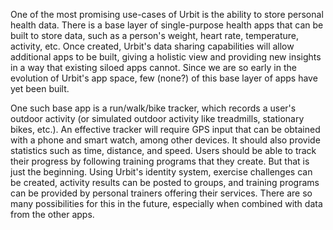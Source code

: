 One of the most promising use-cases of Urbit is the ability to store personal health data. There is a base layer of single-purpose health apps that can be built to store data, such as a person's weight, heart rate, temperature, activity, etc. Once created, Urbit's data sharing capabilities will allow additional apps to be built, giving a holistic view and providing new insights in a way that existing siloed apps cannot. Since we are so early in the evolution of Urbit's app space, few (none?) of this base layer of apps have yet been built.

One such base app is a run/walk/bike tracker, which records a user's outdoor activity (or simulated outdoor activity like treadmills, stationary bikes, etc.). An effective tracker will require GPS input that can be obtained with a phone and smart watch, among other devices. It should also provide statistics such as time, distance, and speed. Users should be able to track their progress by following training programs that they create. But that is just the beginning. Using Urbit's identity system, exercise challenges can be created, activity results can be posted to groups, and training programs can be provided by personal trainers offering their services. There are so many possibilities for this in the future, especially when combined with data from the other apps.
